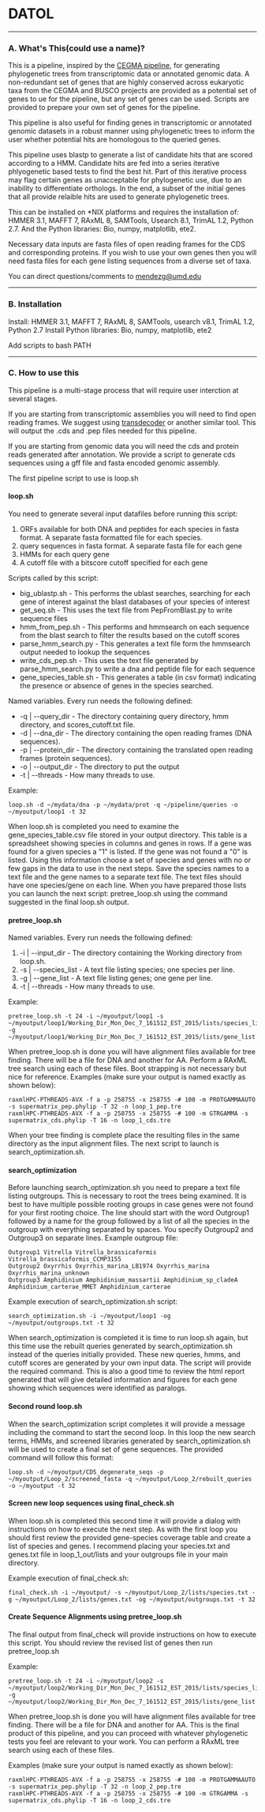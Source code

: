 # DATOL

***************************************

### A. What's This(could use a name)? ###

This is a pipeline, inspired by the [CEGMA pipeline](https://raw.githubusercontent.com/KorfLab/CEGMA_v2), for generating phylogenetic trees from transcriptomic data or annotated genomic data. A non-redundant set of genes that are highly conserved across eukaryotic taxa from the CEGMA and BUSCO projects are provided as a potential set of genes to ue for the pipeline, but any set of genes can be used. Scripts are provided to prepare your own set of genes for the pipeline.

This pipeline is also useful for finding genes in transcriptomic or annotated genomic datasets in a robust manner using phylogenetic trees to inform the user whether potential hits are homologous to the queried genes.

This pipeline uses blastp to generate a list of candidate hits that are scored according to a HMM. Candidate hits are fed into a series iterative phlyogenetic based tests to find the best hit. Part of this iterative process may flag certain genes as unacceptable for phylogenetic use, due to an inability to differentiate orthologs. In the end, a subset of the initial genes that all provide relaible hits are used to generate phylogenetic trees.

This can be installed on *NIX platforms and requires the installation of: HMMER 3.1, MAFFT 7, RAxML 8, SAMTools, Usearch 8.1, TrimAL 1.2, Python 2.7. And the Python libraries: Bio, numpy, matplotlib, ete2.

Necessary data inputs are fasta files of open reading frames for the CDS and corresponding proteins. If you wish to use your own genes then you will need fasta files for each gene listing sequences from a diverse set of taxa.

You can direct questions/comments to mendezg@umd.edu

***************************************

### B. Installation ###

Install: HMMER 3.1, MAFFT 7, RAxML 8, SAMTools, usearch v8.1, TrimAL 1.2, Python 2.7
Install Python libraries: Bio, numpy, matplotlib, ete2

Add scripts to bash PATH

***************************************

### C. How to use this ###

This pipeline is a multi-stage process that will require user interction at several stages.

If you are starting from transcriptomic assemblies you will need to find open reading frames. We suggest using [transdecoder](https://transdecoder.github.io) or another similar tool. This will output the .cds and .pep files needed for this pipeline.

If you are starting from genomic data you will need the cds and protein reads generated after annotation. We provide a script to generate cds sequences using a gff file and fasta encoded genomic assembly.

The first pipeline script to use is loop.sh

#### loop.sh ####

You need to generate several input datafiles before running this script:
1) ORFs available for both DNA and peptides for each species in fasta format. A separate fasta formatted file for each species.
2) query sequences in fasta format. A separate fasta file for each gene
3) HMMs for each query gene
4) A cutoff file with a bitscore cutoff specified for each gene

Scripts called by this script:
+ big_ublastp.sh - This performs the ublast searches, searching for each gene of interest against the blast databases of your species of interest
+ get_seq.sh - This uses the text file from PepFromBlast.py to write sequence files
+ hmm_from_pep.sh - This performs and hmmsearch on each sequence from the blast search to filter the results based on the cutoff scores
+ parse_hmm_search.py - This generates a text file form the hmmsearch output needed to lookup the sequences
+ write_cds_pep.sh - This uses the text file generated by parse_hmm_search.py to write a dna and peptide file for each sequence
+ gene_species_table.sh - This generates a table (in csv format) indicating the presence or absence of genes in the species searched.

Named variables. Every run needs the following defined:

+ -q | --query_dir - The directory containing query directory, hmm directory, and scores_cutoff.txt file.
+ -d | --dna_dir - The directory containing the open reading frames (DNA sequences).
+ -p | --protein_dir - The directory containing the translated open reading frames (protein sequences).
+ -o | --output_dir - The directory to put the output
+ -t | --threads - How many threads to use.

Example:

    loop.sh -d ~/mydata/dna -p ~/mydata/prot -q ~/pipeline/queries -o ~/myoutput/loop1 -t 32

When loop.sh is completed you need to examine the gene_species_table.csv file stored in your output directory. This table is a spreadsheet showing species in columns and genes in rows. If a gene was found for a given species a "1" is listed. If the gene was not found a "0" is listed. Using this information choose a set of species and genes with no or few gaps in the data to use in the next steps. Save the species names to a text file and the gene names to a separate text file. The text files should have one species/gene on each line. When you have prepared those lists you can launch the next script: pretree_loop.sh using the command suggested in the final loop.sh output.

#### pretree_loop.sh ####

Named variables. Every run needs the following defined:
1) -i | --input_dir - The directory containing the Working directory from loop.sh.
2) -s | --species_list - A text file listing species; one species per line.
3) -g | --gene_list - A text file listing genes; one gene per line.
4) -t | --threads - How many threads to use.

Example:

    pretree_loop.sh -t 24 -i ~/myoutput/loop1 -s ~/myoutput/loop1/Working_Dir_Mon_Dec_7_161512_EST_2015/lists/species_list.txt -g ~/myoutput/loop1/Working_Dir_Mon_Dec_7_161512_EST_2015/lists/gene_list.txt

When pretree_loop.sh is done you will have alignment files available for tree finding. There will be a file for DNA and another for AA. Perform a RAxML tree search using each of these files. Boot strapping is not necessary but nice for reference.
Examples (make sure your output is named exactly as shown below):

    raxmlHPC-PTHREADS-AVX -f a -p 258755 -x 258755 -# 100 -m PROTGAMMAAUTO -s supermatrix_pep.phylip -T 32 -n loop_1_pep.tre
    raxmlHPC-PTHREADS-AVX -f a -p 258755 -x 258755 -# 100 -m GTRGAMMA -s supermatrix_cds.phylip -T 16 -n loop_1_cds.tre

When your tree finding is complete place the resulting files in the same directory as the input alignment files. The next script to launch is search_optimization.sh.

#### search_optimization ####

Before launching search_optimization.sh you need to prepare a text file listing outgroups. This is necessary to root the trees being examined. It is best to have multiple possible rooting groups in case genes were not found for your first rooting choice. The line should start with the word Outgroup1 followed by a name for the group followed by a list of all the species in the outgroup with everything separated by spaces. You specify Outgroup2 and Outgroup3 on separate lines.
Example outgroup file:

    Outgroup1 Vitrella Vitrella_brassicaformis Vitrella_brassicaformis_CCMP3155
    Outgroup2 Oxyrrhis Oxyrrhis_marina_LB1974 Oxyrrhis_marina Oxyrrhis_marina_unknown
    Outgroup3 Amphidinium Amphidinium_massartii Amphidinium_sp_cladeA Amphidinium_carterae_MMET Amphidinium_carterae

Example execution of search_optimization.sh script:

    search_optimization.sh -i ~/myoutput/loop1 -og ~/myoutput/outgroups.txt -t 32

When search_optimization is completed it is time to run loop.sh again, but this time use the rebuilt queries generated by search_optimization.sh instead of the queries initially provided. These new queries, hmms, and cutoff scores are generated by your own input data. The script will provide the required command. This is also a good time to review the html report generated that will give detailed information and figures for each gene showing which sequences were identified as paralogs.

#### Second round loop.sh ####

When the search_optimization script completes it will provide a message including the command to start the second loop. In this loop the new search terms, HMMs, and screened libraries generated by search_optimization.sh will be used to create a final set of gene sequences. The provided command will follow this format:

    loop.sh -d ~/myoutput/CDS_degenerate_seqs -p ~/myoutput/Loop_2/screened_fasta -q ~/myoutput/Loop_2/rebuilt_queries -o ~/myoutput -t 32
    
#### Screen new loop sequences using final_check.sh ####

When loop.sh is completed this second time it will provide a dialog with instructions on how to execute the next step. As with the first loop you should first review the provided gene-species coverage table and create a list of species and genes. I recommend placing your species.txt and genes.txt file in loop_1_out/lists and your outgroups file in your main directory. 

Example execution of final_check.sh:

    final_check.sh -i ~/myoutput/ -s ~/myoutput/Loop_2/lists/species.txt -g ~/myoutput/Loop_2/lists/genes.txt -og ~/myoutput/outgroups.txt -t 32

#### Create Sequence Alignments using pretree_loop.sh ####

The final output from final_check will provide instructions on how to execute this script. You should review the revised list of genes then run pretree_loop.sh

Example:

    pretree_loop.sh -t 24 -i ~/myoutput/loop2 -s ~/myoutput/loop2/Working_Dir_Mon_Dec_7_161512_EST_2015/lists/species_list.txt -g ~/myoutput/loop2/Working_Dir_Mon_Dec_7_161512_EST_2015/lists/gene_list.txt
    
When pretree_loop.sh is done you will have alignment files available for tree finding. There will be a file for DNA and another for AA. This is the final product of this pipeline, and you can proceed with whatever phylogenetic tests you feel are relevant to your work. You can perform a RAxML tree search using each of these files.

Examples (make sure your output is named exactly as shown below):

    raxmlHPC-PTHREADS-AVX -f a -p 258755 -x 258755 -# 100 -m PROTGAMMAAUTO -s supermatrix_pep.phylip -T 32 -n loop_2_pep.tre
    raxmlHPC-PTHREADS-AVX -f a -p 258755 -x 258755 -# 100 -m GTRGAMMA -s supermatrix_cds.phylip -T 16 -n loop_2_cds.tre
